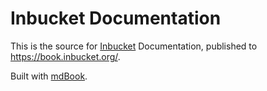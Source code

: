 # Inbucket Documentation

This is the source for [Inbucket](https://inbucket.org/) Documentation,
published to <https://book.inbucket.org/>.

Built with [mdBook](https://rust-lang.github.io/mdBook/).
